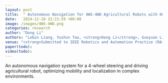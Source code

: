 ```yaml
---
layout: post
title:  " Autonomous Navigation for 4WS-4WD Agricultural Robots with Omni-Directional Kinematics Model"
date:   2024-12-10 22:21:59 +00:00
image: /images/4WS-4WD.png
categories: research
author: "Dong Li"
authors: "Lebin Liang, Yushun Tao, <strong>Dong Li</strong>, Guoyuan Liang, Can Wang, Xinyu Wu"
venue: "<strong>Submitted to IEEE Robotics and Automation Practice (RA-P)</strong>"
paper(todo): 
video(todo): 
---
```


An autonomous navigation system for a 4-wheel steering and driving agricultural robot, optimizing mobility and localization in complex environments.